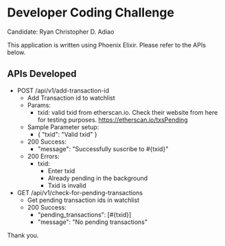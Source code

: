 # Developer Coding Challenge

Candidate: Ryan Christopher D. Adiao

This application is written using Phoenix Elixir. Please refer to the APIs below. 

## APIs Developed
  * POST /api/v1/add-transaction-id
    - Add Transaction id to watchlist
    - Params:
      - txid: valid txid from etherscan.io. Check their website from here for testing purposes. https://etherscan.io/txsPending
    - Sample Parameter setup:
      - {
        "txid": "Valid txid"
      }
    - 200 Success:
      -  "message": "Successfully suscribe to #{txid}"
    - 200 Errors:
      - txid:
        - Enter txid
        - Already pending in the background
        - Txid is invalid
  * GET /api/v1/check-for-pending-transactions
    - Get pending transaction ids in watchlist
    - 200 Success: 
      - "pending_transactions": [#{txid}]
      - "message": "No pending transactions"

Thank you.